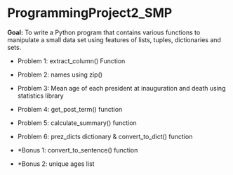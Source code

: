 # ProgrammingProject2_SMP
**Goal:** To write a Python program that contains various functions to manipulate a small data set using features of lists,
tuples, dictionaries and sets.


- Problem 1:  extract_column() Function
- Problem 2:  names using zip()
- Problem 3:  Mean age of each president at inauguration and death using statistics library
- Problem 4:  get_post_term() function
- Problem 5:  calculate_summary() function
- Problem 6:  prez_dicts dictionary & convert_to_dict() function  


- *Bonus 1: convert_to_sentence() function
- *Bonus 2: unique ages list
